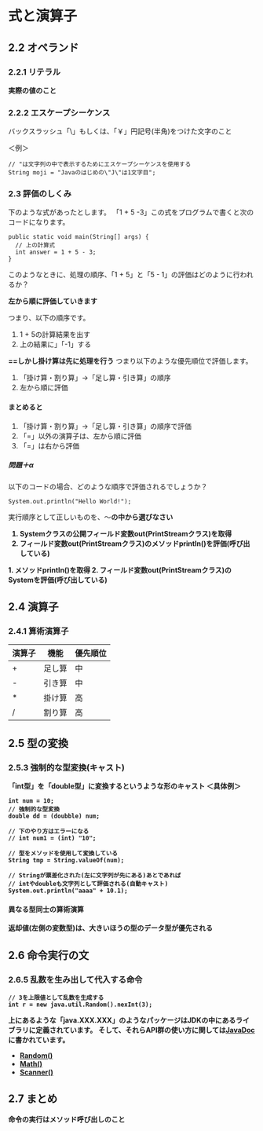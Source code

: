 # 式と演算子

## 2.2 オペランド
### 2.2.1 リテラル
**実際の値のこと**

### 2.2.2 エスケープシーケンス
バックスラッシュ「\」もしくは、「￥」円記号(半角)をつけた文字のこと

＜例＞
```
// "は文字列の中で表示するためにエスケープシーケンスを使用する
String moji = "Javaのはじめの\"J\"は1文字目";
```

### 2.3 評価のしくみ
下のような式があったとします。
「1 + 5 -3」この式をプログラムで書くと次のコードになります。
```
public static void main(String[] args) {
  // 上の計算式
  int answer = 1 + 5 - 3;
}
```

このようなときに、処理の順序、「1 + 5」と「5 - 1」の評価はどのように行われるか？

**左から順に評価していきます**

つまり、以下の順序です。
1. 1 + 5の計算結果を出す
2. 上の結果に」「-1」する

**==しかし掛け算は先に処理を行う**
つまり以下のような優先順位で評価します。
1. 「掛け算・割り算」→「足し算・引き算」の順序
2. 左から順に評価

#### まとめると
1. 「掛け算・割り算」→「足し算・引き算」の順序で評価
2. 「=」以外の演算子は、左から順に評価
3. 「=」は右から評価


##### 問題＋α
以下のコードの場合、どのような順序で評価されるでしょうか？
```
System.out.println("Hello World!");
```

実行順序として正しいものを、<A>～<B>の中から選びなさい
<A>
1. Systemクラスの公開フィールド変数out(PrintStreamクラス)を取得
2. フィールド変数out(PrintStreamクラス)のメソッドprintln()を評価(呼び出している)

<B>
1. メソッドprintln()を取得
2. フィールド変数out(PrintStreamクラス)のSystemを評価(呼び出している)

## 2.4 演算子
### 2.4.1 算術演算子
| 演算子 | 機能 | 優先順位 |
| ----- | ----- | ------- |
|  +    | 足し算 | 中     |
|  -    | 引き算 | 中     |
|  *    | 掛け算 | 高     |
|  /    | 割り算 | 高     |


## 2.5 型の変換
### 2.5.3 強制的な型変換(キャスト)
  「int型」を「double型」に変換するというような形のキャスト
＜具体例＞
  ```
int num = 10;
// 強制的な型変換
double dd = (doubble) num;

// 下のやり方はエラーになる
// int num1 = (int) "10";

// 型をメソッドを使用して変換している
String tmp = String.valueOf(num);

// Stringが票差化された(左に文字列が先にある)あとであれば
// intやdoubleも文字列として評価される(自動キャスト)
System.out.println("aaaa" + 10.1);
  ```

#### 異なる型同士の算術演算
返却値(左側の変数型)は、**大きいほうの型のデータ型が優先**される

## 2.6 命令実行の文
### 2.6.5 乱数を生み出して代入する命令
```
// 3を上限値として乱数を生成する
int r = new java.util.Random().nexInt(3);
```

上にあるような「java.XXX.XXX」のようなパッケージはJDKの中にあるライブラリに定義されています。
そして、それらAPI群の使い方に関しては[JavaDoc](https://docs.oracle.com/javase/jp/8/docs/api/overview-summary.html)に書かれています。
* [Random()](https://docs.oracle.com/javase/jp/8/docs/api/java/util/Random.html)
* [Math()](https://docs.oracle.com/javase/jp/8/docs/api/java/lang/Math.html)
* [Scanner()](https://docs.oracle.com/javase/jp/8/docs/api/java/util/Scanner.html)

## 2.7 まとめ
**命令の実行はメソッド呼び出しのこと**
